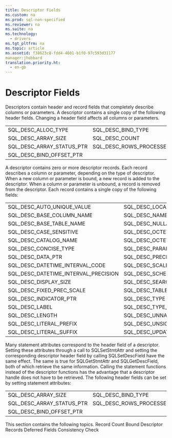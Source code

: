 ```yaml
---
title: Descriptor Fields
ms.custom: na
ms.prod: sql-non-specified
ms.reviewer: na
ms.suite: na
ms.technology: 
  - drivers
ms.tgt_pltfrm: na
ms.topic: article
ms.assetid: f38623c8-fdd4-4601-b1f0-97c593d31177
manager:jhubbard
translation.priority.ht: 
  - en-gb
---
```

# Descriptor Fields
<?xml version="1.0" encoding="utf-8"?>
<developerConceptualDocument xmlns="http://ddue.schemas.microsoft.com/authoring/2003/5" xmlns:xlink="http://www.w3.org/1999/xlink" xmlns:xsi="http://www.w3.org/2001/XMLSchema-instance" xsi:schemaLocation="http://ddue.schemas.microsoft.com/authoring/2003/5 http://dduestorage.blob.core.windows.net/ddueschema/developer.xsd">
  <introduction>
    <para>Descriptors contain <legacyItalic>header</legacyItalic> and <legacyItalic>record</legacyItalic> fields that completely describe columns or parameters. </para>
    <para>A descriptor contains a single copy of the following header fields. Changing a header field affects all columns or parameters. </para>
    <table xmlns:caps="http://schemas.microsoft.com/build/caps/2013/11">
      <tbody>
        <tr>
          <TD>
            <para>SQL_DESC_ALLOC_TYPE</para>
          </TD>
          <TD>
            <para>SQL_DESC_BIND_TYPE</para>
          </TD>
        </tr>
        <tr>
          <TD>
            <para>SQL_DESC_ARRAY_SIZE</para>
          </TD>
          <TD>
            <para>SQL_DESC_COUNT</para>
          </TD>
        </tr>
        <tr>
          <TD>
            <para>SQL_DESC_ARRAY_STATUS_PTR</para>
          </TD>
          <TD>
            <para>SQL_DESC_ROWS_PROCESSED_PTR</para>
          </TD>
        </tr>
        <tr>
          <TD>
            <para>SQL_DESC_BIND_OFFSET_PTR</para>
          </TD>
          <TD>
            <para> </para>
          </TD>
        </tr>
      </tbody>
    </table>
    <para>A descriptor contains zero or more descriptor records. Each record describes a column or parameter, depending on the type of descriptor. When a new column or parameter is bound, a new record is added to the descriptor. When a column or parameter is unbound, a record is removed from the descriptor. Each record contains a single copy of the following fields:</para>
    <table xmlns:caps="http://schemas.microsoft.com/build/caps/2013/11">
      <tbody>
        <tr>
          <TD>
            <para>SQL_DESC_AUTO_UNIQUE_VALUE</para>
          </TD>
          <TD>
            <para>SQL_DESC_LOCAL_TYPE_NAME</para>
          </TD>
        </tr>
        <tr>
          <TD>
            <para>SQL_DESC_BASE_COLUMN_NAME</para>
          </TD>
          <TD>
            <para>SQL_DESC_NAME</para>
          </TD>
        </tr>
        <tr>
          <TD>
            <para>SQL_DESC_BASE_TABLE_NAME</para>
          </TD>
          <TD>
            <para>SQL_DESC_NULLABLE</para>
          </TD>
        </tr>
        <tr>
          <TD>
            <para>SQL_DESC_CASE_SENSITIVE</para>
          </TD>
          <TD>
            <para>SQL_DESC_OCTET_LENGTH</para>
          </TD>
        </tr>
        <tr>
          <TD>
            <para>SQL_DESC_CATALOG_NAME</para>
          </TD>
          <TD>
            <para>SQL_DESC_OCTET_LENGTH_PTR</para>
          </TD>
        </tr>
        <tr>
          <TD>
            <para>SQL_DESC_CONCISE_TYPE</para>
          </TD>
          <TD>
            <para>SQL_DESC_PARAMETER_TYPE</para>
          </TD>
        </tr>
        <tr>
          <TD>
            <para>SQL_DESC_DATA_PTR</para>
          </TD>
          <TD>
            <para>SQL_DESC_PRECISION</para>
          </TD>
        </tr>
        <tr>
          <TD>
            <para>SQL_DESC_DATETIME_INTERVAL_CODE</para>
          </TD>
          <TD>
            <para>SQL_DESC_SCALE</para>
          </TD>
        </tr>
        <tr>
          <TD>
            <para>SQL_DESC_DATETIME_INTERVAL_PRECISION</para>
          </TD>
          <TD>
            <para>SQL_DESC_SCHEMA_NAME</para>
          </TD>
        </tr>
        <tr>
          <TD>
            <para>SQL_DESC_DISPLAY_SIZE</para>
          </TD>
          <TD>
            <para>SQL_DESC_SEARCHABLE</para>
          </TD>
        </tr>
        <tr>
          <TD>
            <para>SQL_DESC_FIXED_PREC_SCALE</para>
          </TD>
          <TD>
            <para>SQL_DESC_TABLE_NAME</para>
          </TD>
        </tr>
        <tr>
          <TD>
            <para>SQL_DESC_INDICATOR_PTR</para>
          </TD>
          <TD>
            <para>SQL_DESC_TYPE</para>
          </TD>
        </tr>
        <tr>
          <TD>
            <para>SQL_DESC_LABEL</para>
          </TD>
          <TD>
            <para>SQL_DESC_TYPE_NAME</para>
          </TD>
        </tr>
        <tr>
          <TD>
            <para>SQL_DESC_LENGTH</para>
          </TD>
          <TD>
            <para>SQL_DESC_UNNAMED</para>
          </TD>
        </tr>
        <tr>
          <TD>
            <para>SQL_DESC_LITERAL_PREFIX</para>
          </TD>
          <TD>
            <para>SQL_DESC_UNSIGNED</para>
          </TD>
        </tr>
        <tr>
          <TD>
            <para>SQL_DESC_LITERAL_SUFFIX</para>
          </TD>
          <TD>
            <para>SQL_DESC_UPDATABLE</para>
          </TD>
        </tr>
      </tbody>
    </table>
    <para>Many statement attributes correspond to the header field of a descriptor. Setting these attributes through a call to <legacyBold>SQLSetStmtAttr</legacyBold> and setting the corresponding descriptor header field by calling <legacyBold>SQLSetDescField</legacyBold> have the same effect. The same is true for <legacyBold>SQLGetStmtAttr</legacyBold> and <legacyBold>SQLGetDescField</legacyBold>, both of which retrieve the same information. Calling the statement functions instead of the descriptor functions has the advantage that a descriptor handle does not have to be retrieved.</para>
    <para>The following header fields can be set by setting statement attributes:</para>
    <table xmlns:caps="http://schemas.microsoft.com/build/caps/2013/11">
      <tbody>
        <tr>
          <TD>
            <para>SQL_DESC_ARRAY_SIZE</para>
          </TD>
          <TD>
            <para>SQL_DESC_BIND_TYPE</para>
          </TD>
        </tr>
        <tr>
          <TD>
            <para>SQL_DESC_ARRAY_STATUS_PTR</para>
          </TD>
          <TD>
            <para>SQL_DESC_ROWS_PROCESSED_PTR</para>
          </TD>
        </tr>
        <tr>
          <TD>
            <para>SQL_DESC_BIND_OFFSET_PTR</para>
          </TD>
          <TD>
            <para> </para>
          </TD>
        </tr>
      </tbody>
    </table>
    <para>This section contains the following topics.  </para>
    <list class="bullet">
      <listItem>
        <para>             <legacyLink xlink:href="46eec3cc-0ecc-4980-9020-fb74a9af5730">Record Count</legacyLink>           </para>
      </listItem>
      <listItem>
        <para>             <legacyLink xlink:href="55d09344-6682-40f6-b634-036b134ff650">Bound Descriptor Records</legacyLink>           </para>
      </listItem>
      <listItem>
        <para>             <legacyLink xlink:href="5abeb9cc-4070-4f43-a80d-ad6a2004e5f3">Deferred Fields</legacyLink>           </para>
      </listItem>
      <listItem>
        <para>             <legacyLink xlink:href="deb80efa-ad1f-4ea5-b334-9817cd279e5c">Consistency Check</legacyLink>           </para>
      </listItem>
    </list>
  </introduction>
  <relatedTopics />
</developerConceptualDocument>